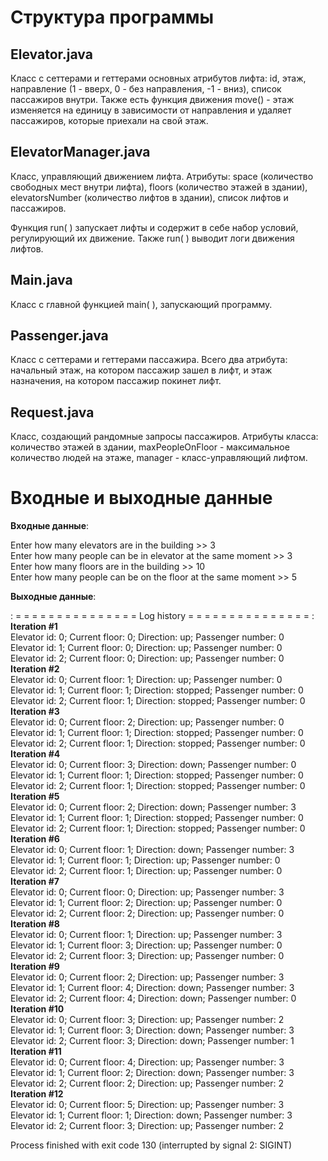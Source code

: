 # Структура программы 

## Elevator.java

Класс с сеттерами и геттерами основных атрибутов лифта: id, этаж, направление (1 - вверх, 0 - без направления, -1 - вниз), список пассажиров внутри. Также есть функция движения move() - этаж изменяется на единицу в зависимости от направления и удаляет пассажиров, которые приехали на свой этаж.

## ElevatorManager.java

Класс, управляющий движением лифта. Атрибуты: space (количество свободных мест внутри лифта), floors (количество этажей в здании), elevatorsNumber (количество лифтов в здании), список лифтов и пассажиров.  
  
Функция run( ) запускает лифты и содержит в себе набор условий, регулирующий их движение. Также run( ) выводит логи движения лифтов.

## Main.java
  
Класс с главной функцией main( ), запускающий программу.  
  
## Passenger.java

Класс с сеттерами и геттерами пассажира. Всего два атрибута: начальный этаж, на котором пассажир зашел в лифт, и этаж назначения, на котором пассажир покинет лифт.

## Request.java

Класс, создающий рандомные запросы пассажиров. Атрибуты класса: количество этажей в здании, maxPeopleOnFloor - максимальное количество людей на этаже, manager - класс-управляющий лифтом. 

# Входные и выходные данные
**Входные данные**:

Enter how many elevators are in the building >> 3  
Enter how many people can be in elevator at the same moment >> 3  
Enter how many floors are in the building >> 10  
Enter how many people can be on the floor at the same moment >> 5  

**Выходные данные**:

: = = = = = = = = = = = = = = = Log history = = = = = = = = = = = = = = = :  
______________________________Iteration #1______________________________  
Elevator id: 0; Current floor: 0; Direction: up; Passenger number: 0  
Elevator id: 1; Current floor: 0; Direction: up; Passenger number: 0  
Elevator id: 2; Current floor: 0; Direction: up; Passenger number: 0  
______________________________Iteration #2______________________________  
Elevator id: 0; Current floor: 1; Direction: up; Passenger number: 0  
Elevator id: 1; Current floor: 1; Direction: stopped; Passenger number: 0  
Elevator id: 2; Current floor: 1; Direction: stopped; Passenger number: 0  
______________________________Iteration #3______________________________  
Elevator id: 0; Current floor: 2; Direction: up; Passenger number: 0  
Elevator id: 1; Current floor: 1; Direction: stopped; Passenger number: 0  
Elevator id: 2; Current floor: 1; Direction: stopped; Passenger number: 0  
______________________________Iteration #4______________________________  
Elevator id: 0; Current floor: 3; Direction: down; Passenger number: 0  
Elevator id: 1; Current floor: 1; Direction: stopped; Passenger number: 0  
Elevator id: 2; Current floor: 1; Direction: stopped; Passenger number: 0  
______________________________Iteration #5______________________________  
Elevator id: 0; Current floor: 2; Direction: down; Passenger number: 3  
Elevator id: 1; Current floor: 1; Direction: stopped; Passenger number: 0  
Elevator id: 2; Current floor: 1; Direction: stopped; Passenger number: 0  
______________________________Iteration #6______________________________  
Elevator id: 0; Current floor: 1; Direction: down; Passenger number: 3  
Elevator id: 1; Current floor: 1; Direction: up; Passenger number: 0  
Elevator id: 2; Current floor: 1; Direction: up; Passenger number: 0  
______________________________Iteration #7______________________________  
Elevator id: 0; Current floor: 0; Direction: up; Passenger number: 3  
Elevator id: 1; Current floor: 2; Direction: up; Passenger number: 0  
Elevator id: 2; Current floor: 2; Direction: up; Passenger number: 0  
______________________________Iteration #8______________________________  
Elevator id: 0; Current floor: 1; Direction: up; Passenger number: 3  
Elevator id: 1; Current floor: 3; Direction: up; Passenger number: 0  
Elevator id: 2; Current floor: 3; Direction: up; Passenger number: 0  
______________________________Iteration #9______________________________  
Elevator id: 0; Current floor: 2; Direction: up; Passenger number: 3  
Elevator id: 1; Current floor: 4; Direction: down; Passenger number: 3  
Elevator id: 2; Current floor: 4; Direction: down; Passenger number: 0  
______________________________Iteration #10______________________________  
Elevator id: 0; Current floor: 3; Direction: up; Passenger number: 2  
Elevator id: 1; Current floor: 3; Direction: down; Passenger number: 3  
Elevator id: 2; Current floor: 3; Direction: down; Passenger number: 1  
______________________________Iteration #11______________________________  
Elevator id: 0; Current floor: 4; Direction: up; Passenger number: 3  
Elevator id: 1; Current floor: 2; Direction: down; Passenger number: 3  
Elevator id: 2; Current floor: 2; Direction: up; Passenger number: 2  
______________________________Iteration #12______________________________  
Elevator id: 0; Current floor: 5; Direction: up; Passenger number: 3  
Elevator id: 1; Current floor: 1; Direction: down; Passenger number: 3  
Elevator id: 2; Current floor: 3; Direction: up; Passenger number: 2  
  
Process finished with exit code 130 (interrupted by signal 2: SIGINT)  
